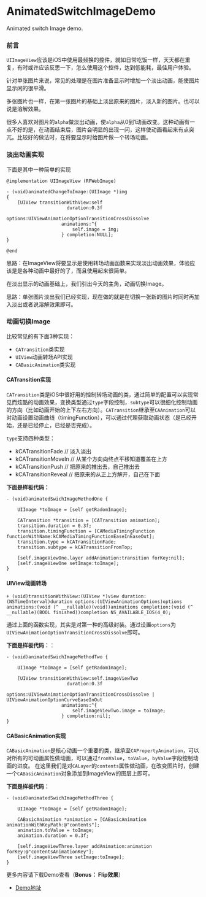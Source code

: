 # AnimatedSwitchImageDemo
Animated switch Image demo.

### 前言

`UIImageView`应该是iOS中使用最频换的控件，就如日常吃饭一样，天天都在重复，有时或许应该反思一下，怎么使用这个控件，达到低能耗，最佳用户体验。

针对单张图片来说，常见的处理是在图片准备显示时增加一个淡出动画，能使图片显示闲的很平滑。

多张图片也一样，在第一张图片的基础上淡出原来的图片，淡入新的图片。也可以说是溶解效果。

很多人喜欢对图片的`alpha`做淡出动画，使`alpha`从0到1动画改变。这种动画有一点不好的是，在动画结束后，图片会明显的出现一闪，这样使动画看起来有点突兀。比较好的做法时，在将要显示时给图片做一个转场动画。

### 淡出动画实现

下面是其中一种简单的实现

```
@implementation UIImageView (RFWebImage)

- (void)animatedChangeToImage:(UIImage *)img
{
    [UIView transitionWithView:self
                      duration:0.3f
                       options:UIViewAnimationOptionTransitionCrossDissolve
                    animations:^{
                        self.image = img;
                    } completion:NULL];
}

@end
```

思路：在ImageView将要显示是使用转场动画函数来实现淡出动画效果，体验应该是是各种动画中最好的了，而且使用起来很简单。


在淡出显示的动画基础上，我们引出今天的主角，动画切换Image。

思路：单张图片淡出我们已经实现，现在做的就是在切换一张新的图片时同时再加入淡出或者说溶解效果即可。

### 动画切换Image

比较常见的有下面3种实现：

* `CATransition`类实现
* `UIView`动画转场API实现
* `CABasicAnimation`类实现

#### CATransition实现

`CATransition`类是iOS中很好用的控制转场动画的类，通过简单的配置可以实现常见而炫酷的动画效果，变换类型通过`type`字段控制，`subtype`可以很细化控制动画的方向（比如动画开始的上下左右方向）。`CATransition`继承至`CAAnimation`可以对动画设置动画曲线（timingFunction），可以通过代理获取动画状态（是已经开始，还是已经停止，已经是否完成）。

`type`支持四种类型：

* kCATransitionFade    // 淡入淡出
* kCATransitionMoveIn  // 从某个方向向终点平移知道覆盖在上方
* kCATransitionPush    // 把原来的推出去，自己推出去
* kCATransitionReveal  // 把原来的从正上方解开，自己在下面

**下面是样板代码：**

```
- (void)animatedSwichImageMethodOne {

    UIImage *toImage = [self getRadomImage];
    
    CATransition *transition = [CATransition animation];
    transition.duration = 0.3f;
    transition.timingFunction = [CAMediaTimingFunction functionWithName:kCAMediaTimingFunctionEaseInEaseOut];
    transition.type = kCATransitionFade;
    transition.subtype = kCATransitionFromTop;
    
    [self.imageViewOne.layer addAnimation:transition forKey:nil];
    [self.imageViewOne setImage:toImage];
}
```

#### UIView动画转场

```
+ (void)transitionWithView:(UIView *)view duration:(NSTimeInterval)duration options:(UIViewAnimationOptions)options animations:(void (^ __nullable)(void))animations completion:(void (^ __nullable)(BOOL finished))completion NS_AVAILABLE_IOS(4_0);
```

通过上面的函数实现，其实是对第一种的高级封装。通过设置`options`为`UIViewAnimationOptionTransitionCrossDissolve`即可。

**下面是样板代码：**：

```
- (void)animatedSwichImageMethodTwo {
    
    UIImage *toImage = [self getRadomImage];
    
    [UIView transitionWithView:self.imageViewTwo
                      duration:0.3f
                       options:UIViewAnimationOptionTransitionCrossDissolve | UIViewAnimationOptionCurveEaseInOut
                    animations:^{
                        self.imageViewTwo.image = toImage;
                    } completion:nil];
}
```

#### CABasicAnimation实现

`CABasicAnimation`是核心动画一个重要的类，继承至`CAPropertyAnimation`，可以对所有的可动画属性做动画，可以通过`fromValue`，`toValue`，`byValue`字段控制动画的进度。
在这里我们是对`CALayer`的`contents`属性做动画，在改变图片时，创建一个`CABasicAnimation`对象添加到ImageView的图层上即可。

**下面是样板代码：**

```
- (void)animatedSwichImageMethodThree {
    
    UIImage *toImage = [self getRadomImage];
    
    CABasicAnimation *animation = [CABasicAnimation animationWithKeyPath:@"contents"];
    animation.toValue = toImage;
    animation.duration = 0.3f;
    
    [self.imageViewThree.layer addAnimation:animation forKey:@"contentsAnimationKey"];
    [self.imageViewThree setImage:toImage];
}
```

更多内容请下载Demo查看（**Bonus： Flip效果**）

* [Demo地址](https://github.com/wangruofeng/AnimatedSwitchImageDemo)





